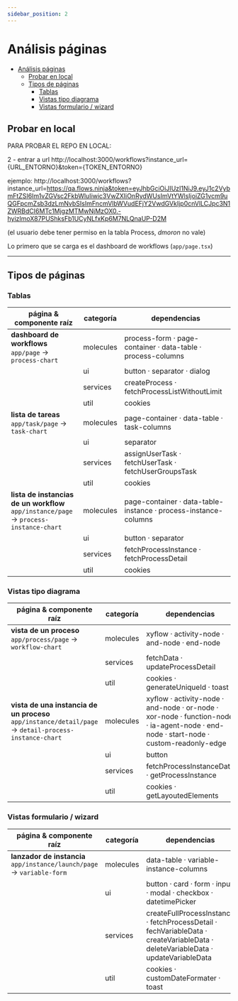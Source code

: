 ```yaml
---
sidebar_position: 2
---
```


# Análisis páginas

- [Análisis páginas](#análisis-páginas)
  - [Probar en local](#probar-en-local)
  - [Tipos de páginas](#tipos-de-páginas)
    - [Tablas](#tablas)
    - [Vistas tipo diagrama](#vistas-tipo-diagrama)
    - [Vistas formulario / wizard](#vistas-formulario--wizard)


## Probar en local

PARA PROBAR EL REPO EN LOCAL:

2 - entrar a url
http://localhost:3000/workflows?instance_url={URL_ENTORNO}&token={TOKEN_ENTORNO}

ejemplo:
http://localhost:3000/workflows?instance_url=https://qa.flows.ninja&token=eyJhbGciOiJIUzI1NiJ9.eyJ1c2VybmFtZSI6Im1vZGVsc2FkbWluIiwic3VwZXIiOnRydWUsImVtYWlsIjoiZG1vcm9uQGFpcmZsb3dzLmNvbSIsImFncmVlbWVudEFjY2VwdGVkIjp0cnVlLCJpc3N1ZWRBdCI6MTc1MjgzMTMwNjMzOX0.-hyizImoX87PUShksFb1UCyNLfxKp6M7NLQnaUP-D2M

(el usuario debe tener permiso en la tabla Process, *dmoron* no vale)

Lo primero que se carga es el dashboard de workflows (`app/page.tsx`)


---


## Tipos de páginas 
### Tablas

| página & componente raíz | categoría | dependencias |
| --- | --- | --- |
| **dashboard de workflows**<br/>`app/page` → `process-chart` | molecules | process-form · page-container · data-table · process-columns |
| | ui | button · separator · dialog |
| | services | createProcess · fetchProcessListWithoutLimit |
| | util | cookies |
| **lista de tareas**<br/>`app/task/page` → `task-chart` | molecules | page-container · data-table · task-columns |
| | ui | separator |
| | services | assignUserTask · fetchUserTask · fetchUserGroupsTask |
| | util | cookies |
| **lista de instancias de un workflow**<br/>`app/instance/page` → `process-instance-chart` | molecules | page-container · data-table-instance · process-instance-columns |
| | ui | button · separator |
| | services | fetchProcessInstance · fetchProcessDetail |
| | util | cookies |

### Vistas tipo diagrama

| página & componente raíz | categoría | dependencias |
| --- | --- | --- |
| **vista de un proceso**<br/>`app/process/page` → `workflow-chart` | molecules | xyflow · activity-node · and-node · end-node |
| | services | fetchData · updateProcessDetail |
| | util | cookies · generateUniqueId · toast |
| **vista de una instancia de un proceso**<br/>`app/instance/detail/page` → `detail-process-instance-chart` | molecules | xyflow · activity-node · and-node · or-node · xor-node · function-node · ia-agent-node · end-node · start-node · custom-readonly-edge |
| | ui | button |
| | services | fetchProcessInstanceData · getProcessInstance |
| | util | cookies · getLayoutedElements |

### Vistas formulario / wizard

| página & componente raíz | categoría | dependencias |
| --- | --- | --- |
| **lanzador de instancia**<br/>`app/instance/launch/page` → `variable-form` | molecules | data-table · variable-instance-columns |
| | ui | button · card · form · input · modal · checkbox · datetimePicker |
| | services | createFullProcessInstance · fetchProcessDetail · fechVariableData · createVariableData · deleteVariableData · updateVariableData |
| | util | cookies · customDateFormater · toast |


